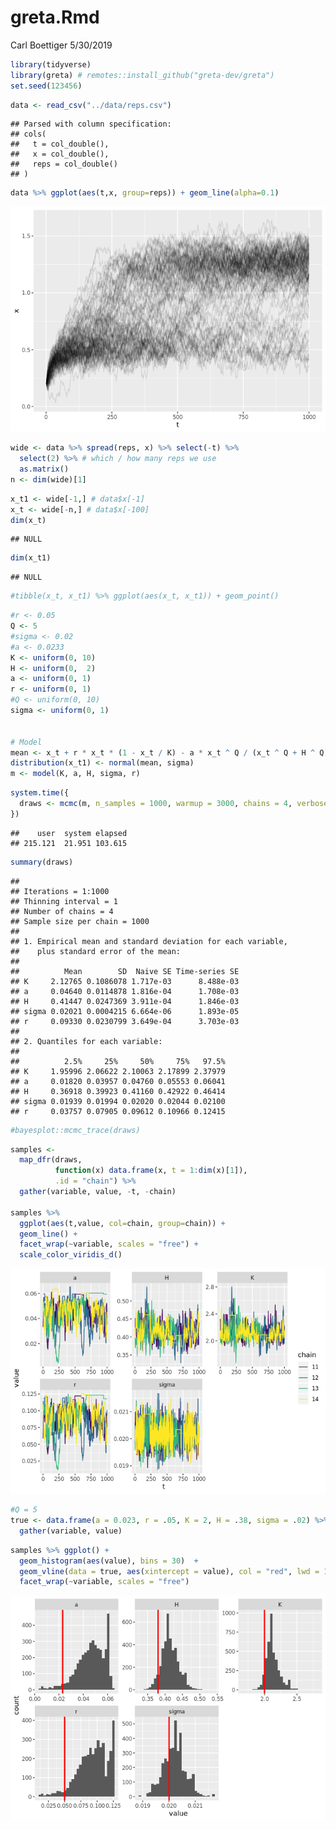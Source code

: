 greta.Rmd
================
Carl Boettiger
5/30/2019

``` r
library(tidyverse)
library(greta) # remotes::install_github("greta-dev/greta")
set.seed(123456)
```

``` r
data <- read_csv("../data/reps.csv")
```

    ## Parsed with column specification:
    ## cols(
    ##   t = col_double(),
    ##   x = col_double(),
    ##   reps = col_double()
    ## )

``` r
data %>% ggplot(aes(t,x, group=reps)) + geom_line(alpha=0.1)
```

![](greta_files/figure-gfm/unnamed-chunk-2-1.png)<!-- -->

``` r
wide <- data %>% spread(reps, x) %>% select(-t) %>% 
  select(2) %>% # which / how many reps we use
  as.matrix()
n <- dim(wide)[1]
```

``` r
x_t1 <- wide[-1,] # data$x[-1]
x_t <- wide[-n,] # data$x[-100]
dim(x_t)
```

    ## NULL

``` r
dim(x_t1)
```

    ## NULL

``` r
#tibble(x_t, x_t1) %>% ggplot(aes(x_t, x_t1)) + geom_point()
```

``` r
#r <- 0.05 
Q <- 5
#sigma <- 0.02
#a <- 0.0233
K <- uniform(0, 10)
H <- uniform(0,  2)
a <- uniform(0, 1)
r <- uniform(0, 1)
#Q <- uniform(0, 10)
sigma <- uniform(0, 1)


# Model
mean <- x_t + r * x_t * (1 - x_t / K) - a * x_t ^ Q / (x_t ^ Q + H ^ Q)
distribution(x_t1) <- normal(mean, sigma)
m <- model(K, a, H, sigma, r)
```

``` r
system.time({
  draws <- mcmc(m, n_samples = 1000, warmup = 3000, chains = 4, verbose = FALSE)
})
```

    ##    user  system elapsed 
    ## 215.121  21.951 103.615

``` r
summary(draws)
```

    ## 
    ## Iterations = 1:1000
    ## Thinning interval = 1 
    ## Number of chains = 4 
    ## Sample size per chain = 1000 
    ## 
    ## 1. Empirical mean and standard deviation for each variable,
    ##    plus standard error of the mean:
    ## 
    ##          Mean        SD  Naive SE Time-series SE
    ## K     2.12765 0.1086078 1.717e-03      8.488e-03
    ## a     0.04640 0.0114878 1.816e-04      1.708e-03
    ## H     0.41447 0.0247369 3.911e-04      1.846e-03
    ## sigma 0.02021 0.0004215 6.664e-06      1.893e-05
    ## r     0.09330 0.0230799 3.649e-04      3.703e-03
    ## 
    ## 2. Quantiles for each variable:
    ## 
    ##          2.5%     25%     50%     75%   97.5%
    ## K     1.95996 2.06622 2.10063 2.17899 2.37979
    ## a     0.01820 0.03957 0.04760 0.05553 0.06041
    ## H     0.36918 0.39923 0.41160 0.42922 0.46414
    ## sigma 0.01939 0.01994 0.02020 0.02044 0.02100
    ## r     0.03757 0.07905 0.09612 0.10966 0.12415

``` r
#bayesplot::mcmc_trace(draws)
```

``` r
samples <-  
  map_dfr(draws, 
          function(x) data.frame(x, t = 1:dim(x)[1]), 
          .id = "chain") %>% 
  gather(variable, value, -t, -chain)

samples %>%  
  ggplot(aes(t,value, col=chain, group=chain)) + 
  geom_line() +
  facet_wrap(~variable, scales = "free") + 
  scale_color_viridis_d()
```

![](greta_files/figure-gfm/unnamed-chunk-9-1.png)<!-- -->

``` r
#Q = 5
true <- data.frame(a = 0.023, r = .05, K = 2, H = .38, sigma = .02) %>%
  gather(variable, value)
```

``` r
samples %>% ggplot() + 
  geom_histogram(aes(value), bins = 30)  +
  geom_vline(data = true, aes(xintercept = value), col = "red", lwd = 1) + 
  facet_wrap(~variable, scales = "free")
```

![](greta_files/figure-gfm/unnamed-chunk-11-1.png)<!-- -->
